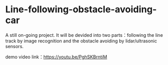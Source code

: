 # Line-following-obstacle-avoiding-car

A still on-going project. It will be devided into two parts：following the line track by image recognition and the obstacle avoiding by lidar/ultrasonic sensors.

demo video link：https://youtu.be/PghSKBrntiM
